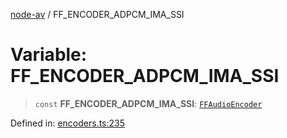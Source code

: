 [node-av](../globals.md) / FF\_ENCODER\_ADPCM\_IMA\_SSI

# Variable: FF\_ENCODER\_ADPCM\_IMA\_SSI

> `const` **FF\_ENCODER\_ADPCM\_IMA\_SSI**: [`FFAudioEncoder`](../type-aliases/FFAudioEncoder.md)

Defined in: [encoders.ts:235](https://github.com/seydx/av/blob/f8631fc881b394300b1479f511d55cf1c370a87f/src/constants/encoders.ts#L235)
